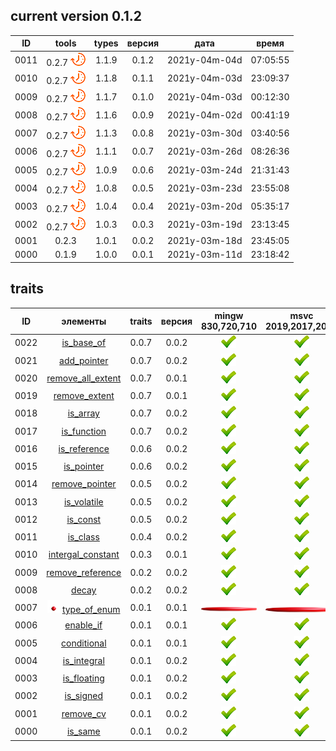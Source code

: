 ﻿
[.]: ../../icons/point-red.png
[P]: ../../icons/progress.png
[R]: ../../icons/removed.png
[V]: ../../icons/success.png
[X]: ../../icons/failed.png
[D]: ../../icons/danger.png
[E]: ../../icons/empty.png
[N]: ../../icons/na.png

current version 0.1.2
---

| **ID** |      tools      | types | версия |     дата      |  время   | 
|:------:|:---------------:|:-----:|:------:|:-------------:|:--------:| 
|  0011  | 0.2.7 [![P]][M] | 1.1.9 | 0.1.2  | 2021y-04m-04d | 07:05:55 | 
|  0010  | 0.2.7 [![P]][M] | 1.1.8 | 0.1.1  | 2021y-04m-03d | 23:09:37 | 
|  0009  | 0.2.7 [![P]][M] | 1.1.7 | 0.1.0  | 2021y-04m-03d | 00:12:30 | 
|  0008  | 0.2.7 [![P]][M] | 1.1.6 | 0.0.9  | 2021y-04m-02d | 00:41:19 | 
|  0007  | 0.2.7 [![P]][M] | 1.1.3 | 0.0.8  | 2021y-03m-30d | 03:40:56 | 
|  0006  | 0.2.7 [![P]][M] | 1.1.1 | 0.0.7  | 2021y-03m-26d | 08:26:36 | 
|  0005  | 0.2.7 [![P]][M] | 1.0.9 | 0.0.6  | 2021y-03m-24d | 21:31:43 | 
|  0004  | 0.2.7 [![P]][M] | 1.0.8 | 0.0.5  | 2021y-03m-23d | 23:55:08 | 
|  0003  | 0.2.7 [![P]][M] | 1.0.4 | 0.0.4  | 2021y-03m-20d | 05:35:17 | 
|  0002  | 0.2.7 [![P]][M] | 1.0.3 | 0.0.3  | 2021y-03m-19d | 23:13:45 | 
|  0001  | 0.2.3           | 1.0.1 | 0.0.2  | 2021y-03m-18d | 23:45:05 | 
|  0000  | 0.1.9           | 1.0.0 | 0.0.1  | 2021y-03m-11d | 23:18:42 | 

traits
---

| **ID** | элементы                     | traits  | версия | mingw 830,720,710 | msvc 2019,2017,2015 | msvc 2013,2012,2010,2008 |  
|:------:|:----------------------------:|:-------:|:------:|:-----------------:|:-------------------:|:------------------------:|  
|  0022  | [is_base_of][22]             |  0.0.7  | 0.0.2  |   [![V]][MINGW]   |  [![V]][VS-NEW]     | [![V]][VS-OLD]           |  
|  0021  | [add_pointer][21]            |  0.0.7  | 0.0.2  |   [![V]][MINGW]   |  [![V]][VS-NEW]     | [![V]][VS-OLD]           |  
|  0020  | [remove_all_extent][20]      |  0.0.7  | 0.0.1  |   [![V]][MINGW]   |  [![V]][VS-NEW]     | [![V]][VS-OLD]           |  
|  0019  | [remove_extent][19]          |  0.0.7  | 0.0.1  |   [![V]][MINGW]   |  [![V]][VS-NEW]     | [![V]][VS-OLD]           |  
|  0018  | [is_array][18]               |  0.0.7  | 0.0.2  |   [![V]][MINGW]   |  [![V]][VS-NEW]     | [![V]][VS-OLD]           |  
|  0017  | [is_function][17]            |  0.0.7  | 0.0.2  |   [![V]][MINGW]   |  [![V]][VS-NEW]     | [![V]][VS-OLD]           |  
|  0016  | [is_reference][16]           |  0.0.6  | 0.0.2  |   [![V]][MINGW]   |  [![V]][VS-NEW]     | [![V]][VS-OLD]           |  
|  0015  | [is_pointer][15]             |  0.0.6  | 0.0.2  |   [![V]][MINGW]   |  [![V]][VS-NEW]     | [![V]][VS-OLD]           |  
|  0014  | [remove_pointer][14]         |  0.0.5  | 0.0.2  |   [![V]][MINGW]   |  [![V]][VS-NEW]     | [![V]][VS-OLD]           |  
|  0013  | [is_volatile][13]            |  0.0.5  | 0.0.2  |   [![V]][MINGW]   |  [![V]][VS-NEW]     | [![V]][VS-OLD]           |  
|  0012  | [is_const][12]               |  0.0.5  | 0.0.2  |   [![V]][MINGW]   |  [![V]][VS-NEW]     | [![V]][VS-OLD]           |  
|  0011  | [is_class][11]               |  0.0.4  | 0.0.2  |   [![V]][MINGW]   |  [![V]][VS-NEW]     | [![V]][VS-OLD]           |  
|  0010  | [intergal_constant][10]      |  0.0.3  | 0.0.1  |   [![V]][MINGW]   |  [![V]][VS-NEW]     | [![V]][VS-OLD]           |  
|  0009  | [remove_reference][09]       |  0.0.2  | 0.0.2  |   [![V]][MINGW]   |  [![V]][VS-NEW]     | [![V]][VS-OLD]           |  
|  0008  | [decay][08]                  |  0.0.2  | 0.0.2  |   [![V]][MINGW]   |  [![V]][VS-NEW]     | [![V]][VS-OLD]           |  
|  0007  | [![.]][1] [type_of_enum][07] |  0.0.1  | 0.0.1  |   [![R]][REMOVED] |  [![R]][REMOVED]    | [![R]][REMOVED]          |  
|  0006  | [enable_if][06]              |  0.0.1  | 0.0.1  |   [![V]][MINGW]   |  [![V]][VS-NEW]     | [![V]][VS-OLD]           |  
|  0005  | [conditional][05]            |  0.0.1  | 0.0.1  |   [![V]][MINGW]   |  [![V]][VS-NEW]     | [![V]][VS-OLD]           |  
|  0004  | [is_integral][04]            |  0.0.1  | 0.0.2  |   [![V]][MINGW]   |  [![V]][VS-NEW]     | [![V]][VS-OLD]           |  
|  0003  | [is_floating][03]            |  0.0.1  | 0.0.2  |   [![V]][MINGW]   |  [![V]][VS-NEW]     | [![V]][VS-OLD]           |  
|  0002  | [is_signed][02]              |  0.0.1  | 0.0.2  |   [![V]][MINGW]   |  [![V]][VS-NEW]     | [![V]][VS-OLD]           |  
|  0001  | [remove_cv][01]              |  0.0.1  | 0.0.2  |   [![V]][MINGW]   |  [![V]][VS-NEW]     | [![V]][VS-OLD]           |  
|  0000  | [is_same][00]                |  0.0.1  | 0.0.2  |   [![V]][MINGW]   |  [![V]][VS-NEW]     | [![V]][VS-OLD]           |  

[M]:        #traits                   "мета-функции для обработки типов"  
[MINGW]:    #mingw-new                "поддержка компиляторов mingw"  
[VS-NEW]:   #msvc-new                 "поддержка новых компиляторов msvc"  
[VS-OLD]:   #msvc-old                 "поддержка старых компиляторов msvc"  
[0]:        #msvc-old                 "поддержка старых компиляторов msvc"  
[1]:        common/type_of_enum.md    "переехал в common"
[REMOVED]:  common/type_of_enum.md    "переехал в common"
                               
[00]: traits/is_same.md               "мета-функция: true, если типы идентичны"  
[01]: traits/remove_cv.md             "мета-функция: удаляет квалификаторы"  
[02]: traits/is_signed.md             "мета-функция: true, если тип - знаковый"  
[03]: traits/is_floating.md           "мета-функция: true, если тип - дробное число"  
[04]: traits/is_integral.md           "мета-функция: true, если тип - интегральное число"  
[05]: traits/conditional.md           "мета-функция: выбор одного из двух типов по условию"  
[06]: traits/enable_if.md             "мета-функция: если первый аргумент - false, шаблон не скомпилируется"  
[07]: common/type_of_enum.md          "мета-функция: возвращает underlying_type"  
[08]: traits/decay.md                 "мета-функция: разложение типа lvalue-to-rvalue"  
[09]: traits/remove_reference.md      "мета-функция: удаляет у типа ссылку"  
[10]: traits/intergal_constant.md     "тип-константное значение"  
[11]: traits/is_class.md              "мета-функция: true, если тип - классовый"  
[12]: traits/is_const.md              "мета-функция: true, если тип - констатный" 
[13]: traits/is_volatile.md           "мета-функция: true, если тип - волатильный" 
[14]: traits/remove_pointer.md        "мета-функция: удаляет указательную семантику"  
[15]: traits/is_pointer.md            "мета-функция: true, если тип - указательный"  
[16]: traits/is_reference.md          "мета-функция: true, если тип - ссылочный"  
[17]: traits/is_function.md           "мета-функция: true, если тип - функция"  
[18]: traits/is_array.md              "мета-функция: true, если тип - массив"  
[19]: traits/remove_extent.md         "мета-функция: удаляет одну размерность массива"  
[20]: traits/remove_all_extent.md     "мета-функция: удаляет все размерности массивов"  
[21]: traits/add_pointer.md           "мета-функция: добавляет к типу указательную семантику"  
[22]: traits/is_base_of.md            "мета-функция: true, если B - базовый тип для D"  

